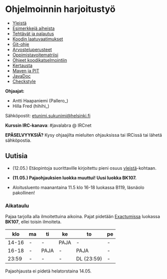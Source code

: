 ﻿# Ohjelmoinnin harjoitustyö

* [Yleistä](ohjeet/Yleistä.md)
* [Esimerkkejä aiheista](ohjeet/Esimerkkejä-aiheista.md)
* [Tehtävät ja palautus](ohjeet/Tehtävät-ja-palautus.md)
* [Koodin laatuvaatimukset](ohjeet/Koodin-laatuvaatimukset.md)
* [Git-ohje](ohjeet/Git-ohje.md)
* [Arvosteluperusteet](ohjeet/Arvosteluperusteet.md)
* [Oppimistavoitematriisi](http://www.cs.helsinki.fi/courses/58160/matriisi)
* [Ohjeet koodikatselmointiin](ohjeet/Koodikatselmointi.md)
* [Kertausta](ohjeet/Kertausta.md)
* [Maven ja PIT](ohjeet/Maven-ja-PIT.md)
* [JavaDoc](ohjeet/JavaDoc.md)
* [Checkstyle](ohjeet/Checkstyle.md)

**Ohjaajat:**
* Antti Haapaniemi (Pallero_)
* Hilla Fred (hihihi_)

Sähköpostit: etunimi.sukunimi@helsinki.fi

**Kurssin IRC-kanava**: 
\#javalabra @ IRCnet

**EPÄSELVYYKSIÄ?** Kysy ohjaajilta mieluiten ohjauksissa tai IRCissä tai lähetä sähköpostia.

## Uutisia

* (12.05.) Etäopintoja suorittaville kirjoitettu pieni osuus [yleistä](ohjeet/Yleistä.md)-kohtaan.

* **(11.05.) Pajaohjauksien luokka muuttui! Uusi luokka BK107.**

* Aloitusluento maanantaina 11.5 klo 16-18 luokassa B119, läsnäolo pakollinen!

### Aikataulu

Pajaa tarjolla alla ilmoitettuina aikoina. Pajat pidetään [Exactumissa](http://www.helsinki.fi/teknos/opetustilat/kumpula/gh2b/default.htm) luokassa **BK107**, ellei toisin ilmoiteta.

| klo   | ma  | ti    | ke   | to       | pe    | 
| ---   | --- | ---   | ---  | ---      | ---   | 
|14-16  | -   | -     | PAJA | -        | -     |
|16-18  | -   | PAJA  | -    | PAJA     | -     |
| 23:59 | -   | -     | -    | DL (23:59)        | -     | 

Pajaohjausta ei pidetä helatorstaina 14.05.
